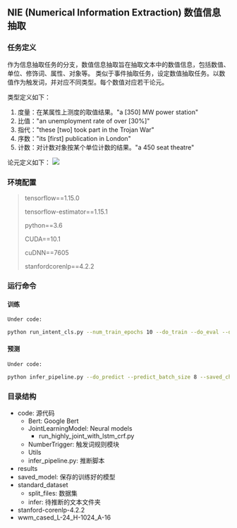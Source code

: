 ## NIE (Numerical Information Extraction) 数值信息抽取

### 任务定义
作为信息抽取任务的分支，数值信息抽取旨在抽取文本中的数值信息，包括数值、单位、修饰词、属性、对象等。
类似于事件抽取任务，设定数值抽取任务。以数值作为触发词，并对应不同类型。每个数值对应若干论元。

类型定义如下：

1. 度量：在某属性上测度的取值结果。"a [350] MW power station"
2. 比值："an unemployment rate of over [30%]"
3. 指代："these [two] took part in the Trojan War"
4. 序数："its [first] publication in London"
5. 计数：对计数对象按某个单位计数的结果。"a 450 seat theatre"

论元定义如下：
![](https://raw.githubusercontent.com/Hao-Kailong/blog-image/master/NRE/%E6%95%B0%E5%80%BC%E8%AE%BA%E5%85%83.png)

### 环境配置
> tensorflow==1.15.0
>
> tensorflow-estimator==1.15.1
>
> python==3.6
>
> CUDA==10.1
>
> cuDNN==7605
>
> stanfordcorenlp==4.2.2

### 运行命令
#### 训练
~~~bash
Under code:

python run_intent_cls.py --num_train_epochs 10 --do_train --do_eval --do_predict --save_checkpoints_steps 50
~~~
#### 预测
~~~bash
Under code:

python infer_pipeline.py --do_predict --predict_batch_size 8 --saved_checkpoint ../saved_model --predict_dir ../standard_dataset/infer
~~~

### 目录结构
* code: 源代码
  * Bert: Google Bert
  * JointLearningModel: Neural models
    * run_highly_joint_with_lstm_crf.py
  * NumberTrigger: 触发词规则模块
  * Utils
  * infer_pipeline.py: 推断脚本
* results
* saved_model: 保存的训练好的模型
* standard_dataset
  * split_files: 数据集
  * infer: 待推断的文本文件夹
* stanford-corenlp-4.2.2
* wwm_cased_L-24_H-1024_A-16

